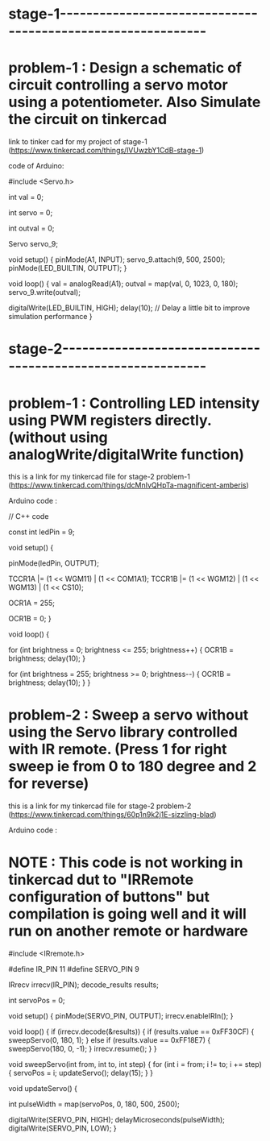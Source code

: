 # stage-1------------------------------------------------------------<br>

# problem-1 : Design a schematic of circuit controlling a servo motor using a potentiometer. Also Simulate the circuit on tinkercad

link to tinker cad for my project of stage-1 (https://www.tinkercad.com/things/lVUwzbY1CdB-stage-1)

code of Arduino:

#include <Servo.h>

int val = 0;

int servo = 0;

int outval = 0;

Servo servo_9;

void setup()
{
  pinMode(A1, INPUT);
  servo_9.attach(9, 500, 2500);
  pinMode(LED_BUILTIN, OUTPUT);
}

void loop()
{
  val = analogRead(A1);
  outval = map(val, 0, 1023, 0, 180);
  servo_9.write(outval);

  digitalWrite(LED_BUILTIN, HIGH);
  delay(10); // Delay a little bit to improve simulation performance
}





# stage-2------------------------------------------------------------<br>

# problem-1 : Controlling LED intensity using PWM registers directly. (without using analogWrite/digitalWrite function)

this is a link for my tinkercad file for stage-2 problem-1 (https://www.tinkercad.com/things/dcMnIvQHpTa-magnificent-amberis)

Arduino code :

// C++ code

const int ledPin = 9;

void setup() {
  
  pinMode(ledPin, OUTPUT);

  
  TCCR1A |= (1 << WGM11) | (1 << COM1A1);
  TCCR1B |= (1 << WGM12) | (1 << WGM13) | (1 << CS10);

  OCR1A = 255;

  OCR1B = 0;
}

void loop() {
  
  for (int brightness = 0; brightness <= 255; brightness++) {
    OCR1B = brightness;
    delay(10);
  }

  for (int brightness = 255; brightness >= 0; brightness--) {
    OCR1B = brightness;
    delay(10);
  }
}

# problem-2 : Sweep a servo without using the Servo library controlled with IR remote. (Press 1 for right sweep ie from 0 to 180 degree and 2 for reverse)

this is a link for my tinkercad file for stage-2 problem-2 (https://www.tinkercad.com/things/60p1n9k2j1E-sizzling-blad)

Arduino code :
# NOTE : This code is not working in tinkercad dut to "IRRemote configuration of buttons" but compilation is going well and it will run on another remote or hardware

#include <IRremote.h>

#define IR_PIN 11 
#define SERVO_PIN 9

IRrecv irrecv(IR_PIN);
decode_results results;

int servoPos = 0;

void setup() {
  pinMode(SERVO_PIN, OUTPUT);
  irrecv.enableIRIn();
}

void loop() {
  if (irrecv.decode(&results)) {
    if (results.value == 0xFF30CF) { 
      sweepServo(0, 180, 1);
    } else if (results.value == 0xFF18E7) { 
      sweepServo(180, 0, -1);
    }
    irrecv.resume();
  }
}

void sweepServo(int from, int to, int step) {
  for (int i = from; i != to; i += step) {
    servoPos = i;
    updateServo();
    delay(15);
  }
}

void updateServo() {
  
  int pulseWidth = map(servoPos, 0, 180, 500, 2500);
  
  digitalWrite(SERVO_PIN, HIGH);
  delayMicroseconds(pulseWidth);
  digitalWrite(SERVO_PIN, LOW);
}